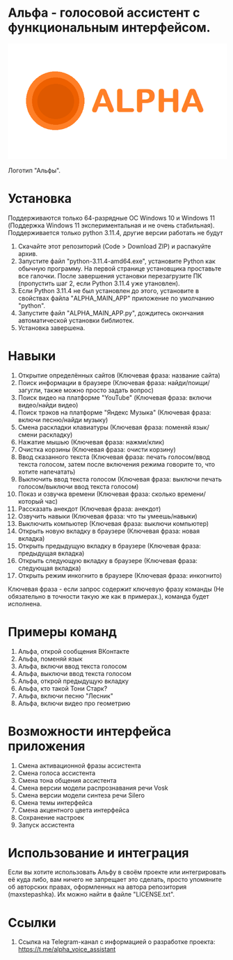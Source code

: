 # Альфа - голосовой ассистент с функциональным интерфейсом.
![screenshot](https://github.com/maxstepashka/Alpha-voice-assistant/blob/main/Alpha_voice_assistant_logo.png)

Логотип "Альфы".

# Установка
Поддерживаются только 64-разрядные ОС Windows 10 и Windows 11 (Поддержка Windows 11 экспериментальная и не очень стабильная). 
Поддерживается только python 3.11.4, другие версии работать не будут
1) Скачайте этот репозиторий (Code > Download ZIP) и распакуйте архив.
2) Запустите файл "python-3.11.4-amd64.exe", установите Python как обычную программу. На первой странице установщика проставьте все галочки. После завершения установки перезагрузите ПК (пропустить шаг 2, если Python 3.11.4 уже утановлен).
3) Если Python 3.11.4 не был установлен до этого, установите в свойствах файла "ALPHA_MAIN_APP" приложение по умолчанию "python".
4) Запустите файл "ALPHA_MAIN_APP.py", дождитесь окончания автоматической установки библиотек.
5) Установка завершена.

# Навыки
1) Открытие определённых сайтов (Ключевая фраза: название сайта)
2) Поиск информации в браузере (Ключевая фраза: найди/поищи/загугли, также можно просто задать вопрос)
3) Поиск видео на платформе "YouTube" (Ключевая фраза: включи видео/найди видео)
4) Поиск трэков на платформе "Яндекс Музыка" (Ключевая фраза: включи песню/найди музыку)
5) Смена раскладки клавиатуры (Ключевая фраза: поменяй язык/смени раскладку)
6) Нажатие мышью (Ключевая фраза: нажми/клик)
7) Очистка корзины (Ключевая фраза: очисти корзину)
8) Ввод сказанного текста (Ключевая фраза: печать голосом/ввод текста голосом, затем после включения режима говорите то, что хотите напечатать)
9) Выключить ввод текста голосом (Ключевая фраза: выключи печать голосом/выключи ввод текста голосом)
10) Показ и озвучка времени (Ключевая фраза: сколько времени/который час)
11) Рассказать анекдот (Ключевая фраза: анекдот)
12) Озвучить навыки (Ключевая фраза: что ты умеешь/навыки)
13) Выключить компьютер (Ключевая фраза: выключи компьютер)
14) Открыть новую вкладку в браузере (Ключевая фраза: новая вкладка)
15) Открыть предыдущую вкладку в браузере (Ключевая фраза: предыдущая вкладка)
16) Открыть следующую вкладку в браузере (Ключевая фраза: следующая вкладка)
17) Открыть режим инкогнито в браузере (Ключевая фраза: инкогнито)

Ключевая фраза - если запрос содержит ключевую фразу команды (Не обязательно в точности такую же как в примерах.), команда будет исполнена.

# Примеры команд
1) Альфа, открой сообщения ВКонтакте 
2) Альфа, поменяй язык
3) Альфа, включи ввод текста голосом
4) Альфа, выключи ввод текста голосом
5) Альфа, открой предыдущую вкладку 
6) Альфа, кто такой Тони Старк?
7) Альфа, включи песню "Лесник" 
8) Альфа, включи видео про геометрию

# Возможности интерфейса приложения
1) Смена активационной фразы ассистента
2) Смена голоса ассистента
3) Смена тона общения ассистента
5) Смена версии модели распрознавания речи Vosk
6) Смена версии модели синтеза речи Silero
7) Смена темы интерфейса
8) Смена акцентного цвета интерфейса
9) Сохранение настроек
10) Запуск ассистента

# Использование и интеграция
Если вы хотите использовать Альфу в своём проекте или интегрировать её куда либо, вам ничего не запрещает это сделать, просто упомяните об авторских правах, оформленных на автора репозитория (maxstepashka). Их можно найти в файле "LICENSE.txt".

# Ссылки
1) Ссылка на Telegram-канал с информацией о разработке проекта: https://t.me/alpha_voice_assistant
